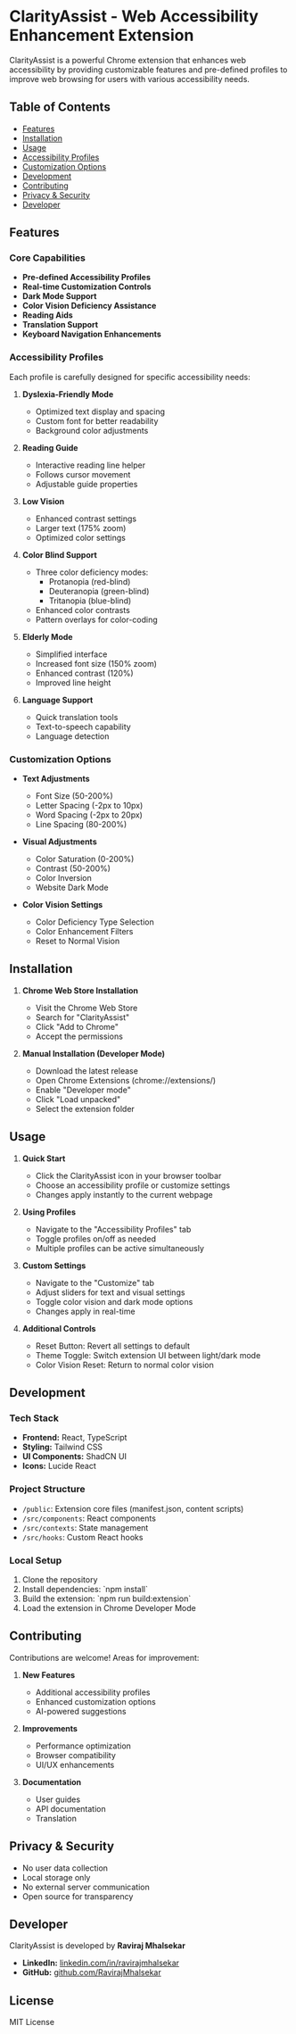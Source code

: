 # ClarityAssist - Web Accessibility Enhancement Extension

ClarityAssist is a powerful Chrome extension that enhances web accessibility by providing customizable features and pre-defined profiles to improve web browsing for users with various accessibility needs.

## Table of Contents

- [Features](#features)
- [Installation](#installation)
- [Usage](#usage)
- [Accessibility Profiles](#accessibility-profiles)
- [Customization Options](#customization-options)
- [Development](#development)
- [Contributing](#contributing)
- [Privacy & Security](#privacy--security)
- [Developer](#developer)

## Features

### Core Capabilities

- **Pre-defined Accessibility Profiles**
- **Real-time Customization Controls**
- **Dark Mode Support**
- **Color Vision Deficiency Assistance**
- **Reading Aids**
- **Translation Support**
- **Keyboard Navigation Enhancements**

### Accessibility Profiles

Each profile is carefully designed for specific accessibility needs:

1. **Dyslexia-Friendly Mode**

   - Optimized text display and spacing
   - Custom font for better readability
   - Background color adjustments

2. **Reading Guide**

   - Interactive reading line helper
   - Follows cursor movement
   - Adjustable guide properties

3. **Low Vision**

   - Enhanced contrast settings
   - Larger text (175% zoom)
   - Optimized color settings

4. **Color Blind Support**

   - Three color deficiency modes:
     - Protanopia (red-blind)
     - Deuteranopia (green-blind)
     - Tritanopia (blue-blind)
   - Enhanced color contrasts
   - Pattern overlays for color-coding

5. **Elderly Mode**

   - Simplified interface
   - Increased font size (150% zoom)
   - Enhanced contrast (120%)
   - Improved line height

6. **Language Support**
   - Quick translation tools
   - Text-to-speech capability
   - Language detection

### Customization Options

- **Text Adjustments**

  - Font Size (50-200%)
  - Letter Spacing (-2px to 10px)
  - Word Spacing (-2px to 20px)
  - Line Spacing (80-200%)

- **Visual Adjustments**

  - Color Saturation (0-200%)
  - Contrast (50-200%)
  - Color Inversion
  - Website Dark Mode

- **Color Vision Settings**
  - Color Deficiency Type Selection
  - Color Enhancement Filters
  - Reset to Normal Vision

## Installation

1. **Chrome Web Store Installation**

   - Visit the Chrome Web Store
   - Search for "ClarityAssist"
   - Click "Add to Chrome"
   - Accept the permissions

2. **Manual Installation (Developer Mode)**
   - Download the latest release
   - Open Chrome Extensions (chrome://extensions/)
   - Enable "Developer mode"
   - Click "Load unpacked"
   - Select the extension folder

## Usage

1. **Quick Start**

   - Click the ClarityAssist icon in your browser toolbar
   - Choose an accessibility profile or customize settings
   - Changes apply instantly to the current webpage

2. **Using Profiles**

   - Navigate to the "Accessibility Profiles" tab
   - Toggle profiles on/off as needed
   - Multiple profiles can be active simultaneously

3. **Custom Settings**

   - Navigate to the "Customize" tab
   - Adjust sliders for text and visual settings
   - Toggle color vision and dark mode options
   - Changes apply in real-time

4. **Additional Controls**
   - Reset Button: Revert all settings to default
   - Theme Toggle: Switch extension UI between light/dark mode
   - Color Vision Reset: Return to normal color vision

## Development

### Tech Stack

- **Frontend:** React, TypeScript
- **Styling:** Tailwind CSS
- **UI Components:** ShadCN UI
- **Icons:** Lucide React

### Project Structure

- `/public`: Extension core files (manifest.json, content scripts)
- `/src/components`: React components
- `/src/contexts`: State management
- `/src/hooks`: Custom React hooks

### Local Setup

1. Clone the repository
2. Install dependencies: \`npm install\`
3. Build the extension: \`npm run build:extension\`
4. Load the extension in Chrome Developer Mode

## Contributing

Contributions are welcome! Areas for improvement:

1. **New Features**

   - Additional accessibility profiles
   - Enhanced customization options
   - AI-powered suggestions

2. **Improvements**

   - Performance optimization
   - Browser compatibility
   - UI/UX enhancements

3. **Documentation**
   - User guides
   - API documentation
   - Translation

## Privacy & Security

- No user data collection
- Local storage only
- No external server communication
- Open source for transparency

## Developer

ClarityAssist is developed by **Raviraj Mhalsekar**

- **LinkedIn:** [linkedin.com/in/ravirajmhalsekar](https://www.linkedin.com/in/ravirajmhalsekar)
- **GitHub:** [github.com/RavirajMhalsekar](https://github.com/RavirajMhalsekar)

## License

MIT License
